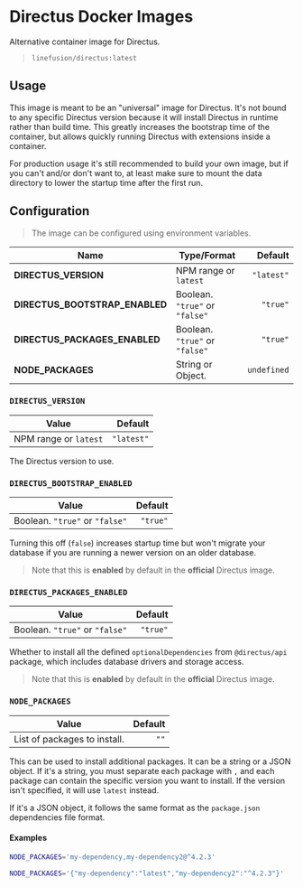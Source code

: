 # Directus Docker Images

Alternative container image for Directus.

> `linefusion/directus:latest`

## Usage

This image is meant to be an "universal" image for Directus. It's not bound to any specific Directus version because it will install Directus in runtime rather than build time. This greatly increases the bootstrap time of the container, but allows quickly running Directus with extensions inside a container.

For production usage it's still recommended to build your own image, but if you can't and/or don't want to, at least make sure to mount the data directory to lower the startup time after the first run.

## Configuration

> The image can be configured using environment variables.

| Name                           | Type/Format                    |     Default |
| ------------------------------ | ------------------------------ | ----------: |
| **DIRECTUS_VERSION**           | NPM range or `latest`          |  `"latest"` |
| **DIRECTUS_BOOTSTRAP_ENABLED** | Boolean. `"true"` or `"false"` |    `"true"` |
| **DIRECTUS_PACKAGES_ENABLED**  | Boolean. `"true"` or `"false"` |    `"true"` |
| **NODE_PACKAGES**              | String or Object.              | `undefined` |

### `DIRECTUS_VERSION`

| Value                 |    Default |
| --------------------- | ---------: |
| NPM range or `latest` | `"latest"` |

The Directus version to use.

### `DIRECTUS_BOOTSTRAP_ENABLED`

| Value                          |  Default |
| ------------------------------ | -------: |
| Boolean. `"true"` or `"false"` | `"true"` |

Turning this off (`false`) increases startup time but won't migrate your database if you are running a newer version on an older database.

> Note that this is **enabled** by default in the **official** Directus image.

### `DIRECTUS_PACKAGES_ENABLED`

| Value                          |  Default |
| ------------------------------ | -------: |
| Boolean. `"true"` or `"false"` | `"true"` |

Whether to install all the defined `optionalDependencies` from `@directus/api` package, which includes database drivers and storage access.

> Note that this is **enabled** by default in the **official** Directus image.

### `NODE_PACKAGES`

| Value                        | Default |
| ---------------------------- | ------: |
| List of packages to install. |    `""` |

This can be used to install additional packages. It can be a string or a JSON object. If it's a string, you must separate each package with `,` and each package can contain the specific version you want to install. If the version isn't specified, it will use `latest` instead.

If it's a JSON object, it follows the same format as the `package.json` dependencies file format.

#### Examples

```sh
NODE_PACKAGES='my-dependency,my-dependency2@^4.2.3'
```

```sh
NODE_PACKAGES='{"my-dependency":"latest","my-dependency2":"^4.2.3"}'
```
